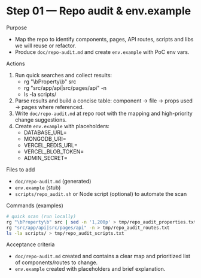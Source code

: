 # Step 01 — Repo audit & env.example

Purpose
- Map the repo to identify components, pages, API routes, scripts and libs we will reuse or refactor.
- Produce `doc/repo-audit.md` and create `env.example` with PoC env vars.

Actions
1. Run quick searches and collect results:
   - rg "\\bProperty\\b" src
   - rg "src/app/api|src/pages/api" -n
   - ls -la scripts/
2. Parse results and build a concise table: component -> file -> props used -> pages where referenced.
3. Write `doc/repo-audit.md` at repo root with the mapping and high-priority change suggestions.
4. Create `env.example` with placeholders:
   - DATABASE_URL=
   - MONGODB_URI=
   - VERCEL_REDIS_URL=
   - VERCEL_BLOB_TOKEN=
   - ADMIN_SECRET=

Files to add
- `doc/repo-audit.md` (generated)
- `env.example` (stub)
- `scripts/repo_audit.sh` or Node script (optional) to automate the scan

Commands (examples)
```bash
# quick scan (run locally)
rg "\bProperty\b" src | sed -n '1,200p' > tmp/repo_audit_properties.txt
rg "src/app/api|src/pages/api" -n > tmp/repo_audit_routes.txt
ls -la scripts/ > tmp/repo_audit_scripts.txt
```

Acceptance criteria
- `doc/repo-audit.md` created and contains a clear map and prioritized list of components/routes to change.
- `env.example` created with placeholders and brief explanation.